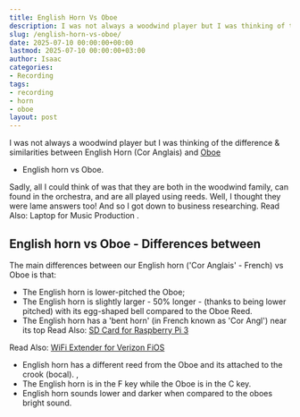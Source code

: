 ```yaml
---
title: English Horn Vs Oboe
description: I was not always a woodwind player but I was thinking of the difference & similarities between English Horn Cor Anglais and Oboe - English horn vs Oboe....
slug: /english-horn-vs-oboe/
date: 2025-07-10 00:00:00+00:00
lastmod: 2025-07-10 00:00:00+03:00
author: Isaac
categories:
- Recording
tags:
- recording
- horn
- oboe
layout: post
---
```

I was not always a woodwind player but I was thinking of the difference & similarities between English Horn (Cor Anglais) and
[Oboe](https://pestpolicy.com/what-is-an-oboe/)
- English horn vs Oboe.

Sadly, all I could think of was that they are both in the woodwind family, can found in the orchestra, and are all played using reeds.
Well, I thought they were lame answers too! And so I got down to business researching. Read Also:
Laptop for Music Production
.
## English horn vs Oboe - Differences between
The main differences between our English horn ('Cor Anglais' - French) vs Oboe is that:
- The English horn is lower-pitched the Oboe;
- The English horn is slightly larger - 50% longer - (thanks to being lower pitched) with its egg-shaped bell compared to the Oboe Reed.
- The English horn has a 'bent horn' (in French known as 'Cor Angl') near its top
Read Also:
[SD Card for Raspberry Pi 3](https://pestpolicy.com/best-sd-card-for-raspberry-pi-3/)

Read Also:
[WiFi Extender for Verizon FiOS](https://pestpolicy.com/best-wifi-extender-for-verizon-fios/)
- English horn has a different reed from the Oboe and its attached to the crook (bocal). ,
- The English horn is in the F key while the Oboe is in the C key.
- English horn sounds lower and darker when compared to the oboes bright sound.
